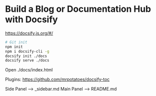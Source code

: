 # Build a Blog or Documentation Hub with Docsify

https://docsify.js.org/#/

```bash
# Git init
npm init
npm i docsify-cli -g
docsify init ./docs
docsify serve ./docs
```

Open ./docs/index.html


Plugins:
https://github.com/mrpotatoes/docsify-toc


Side Panel --> _sidebar.md
Main Panel --> README.md
